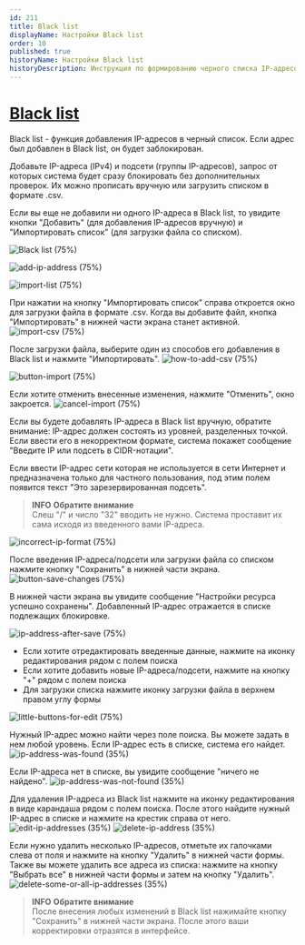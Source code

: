 ```yaml
---
id: 211
title: Black list
displayName: Настройки Black list
order: 10
published: true
historyName: Настройки Black list
historyDescription: Инструкция по формированию черного списка IP-адресов для автоматической блокировки запросов
---
```


# [Black list](black-list)

Black list - функция добавления IP-адресов в черный список. Если адрес был добавлен в Black list, он будет заблокирован.

Добавьте IP-адреса (IPv4) и подсети (группы IP-адресов), запрос от которых система будет сразу блокировать без дополнительных проверок. Их можно прописать вручную или загрузить списком в формате .csv.  

Если вы еще не добавили ни одного IP-адреса в Black list, то увидите кнопки "Добавить" (для добавления IP-адресов вручную) и "Импортировать список" (для загрузки файла со списком).

![Black list (75%)](https://img.solarspace.pro/docs/field-blacklist.jpg "Блокировка IP-адресов, не прошедших проверку")

![add-ip-address (75%)](https://img.solarspace.pro/docs/add-blacklist.jpg "Добавление IP-адреса в Black list")

![import-list (75%)](https://img.solarspace.pro/docs/import-list-blacklist.jpg "Импортировать CSV список")

При нажатии на кнопку "Импортировать список" справа откроется окно для загрузки файла в формате .csv. Когда вы добавите файл, кнопка "Импортировать" в нижней части экрана станет активной.
![import-csv (75%)](https://img.solarspace.pro/docs/button-import-file-csv.jpg "Импортирование CSV-файла в Black list")

После загрузки файла, выберите один из способов его добавления в Black list и нажмите "Импортировать".
![how-to-add-csv (75%)](https://img.solarspace.pro/docs/choose-csv.jpg "Замена или добавление списка IP-адресов к существующему")

![button-import (75%)](https://img.solarspace.pro/docs/approve-csv.jpg "Импортирование после загрузки CSV-файла в Black list")

Если хотите отменить внесенные изменения, нажмите "Отменить", окно закроется.
![cancel-import (75%)](https://img.solarspace.pro/docs/cancel-csv.jpg "Кнопка отмены")

Если вы будете добавлять IP-адреса в Black list вручную, обратите внимание: IP-адрес должен состоять из уровней, разделенных точкой. Если ввести его в некорректном формате, система покажет сообщение "Введите IP или подсеть в CIDR-нотации".  

Если ввести IP-адрес сети которая не используется в сети Интернет и предназначена только для частного пользования, под этим полем появится текст "Это зарезервированная подсеть".

> **INFO**
> **Обратите внимание**  
> Слеш "/" и число "32" вводить не нужно. Система проставит их сама исходя из введенного вами IP-адреса.

![incorrect-ip-format (75%)](https://img.solarspace.pro/docs/cidr-ip-csv.png "Ввод IP-адреса с некорректным форматом")

После введения IP-адреса/подсети или загрузки файла со списком нажмите кнопку "Сохранить" в нижней части экрана.
![button-save-changes (75%)](https://img.solarspace.pro/docs/save-cidr-csv.jpg "Необходимо сохранить изменения")

В нижней части экрана вы увидите сообщение "Настройки ресурса успешно сохранены". Добавленный IP-адрес отражается в списке подлежащих блокировке.

![ip-address-after-save (75%)](https://img.solarspace.pro/docs/save-ips.jpg "Отображение страницы после добавления и сохранения IP-адреса")

- Если хотите отредактировать введенные данные, нажмите на иконку редактирования рядом с полем поиска <br/>
- Если хотите добавить новые IP-адреса/подсети, нажмите на кнопку "+" рядом с полем поиска <br/>
- Для загрузки списка нажмите иконку загрузки файла в верхнем правом углу формы

![little-buttons-for-edit (75%)](https://img.solarspace.pro/docs/buttons-cidr-csv.jpg "Маленькие кнопки для взаимодействия с разделом. Актуально и для White list")

Нужный IP-адрес можно найти через поле поиска. Вы можете задать в нем любой уровень. Если IP-адрес есть в списке, система его найдет.
![ip-address-was-found (35%)](https://img.solarspace.pro/docs/ip-found.jpg "IP-адрес, если он был найден в списке")

Если IP-адреса нет в списке, вы увидите сообщение "ничего не найдено".
![ip-address-was-not-found (35%)](https://img.solarspace.pro/docs/ip-not-found.jpg "IP-адрес, если он не был найден в списке")

Для удаления IP-адреса из Black list нажмите на иконку редактирования в виде карандаша рядом с полем поиска. После этого найдите нужный IP-адрес в списке и нажмите на крестик справа от него.
![edit-ip-addresses (35%)](https://img.solarspace.pro/docs/ip-edit.jpg "Редактирование добавленных IP-адресов")
![delete-ip-address (35%)](https://img.solarspace.pro/docs/ip-delete.jpg "Удаление IP-адреса")       

Если нужно удалить несколько IP-адресов, отметьте их галочками слева от поля и нажмите на кнопку "Удалить" в нижней части формы. Также вы можете удалить все адреса из списка: нажмите на кнопку "Выбрать все" в нижней части формы и затем на кнопку "Удалить".
![delete-some-or-all-ip-addresses (35%)](https://img.solarspace.pro/docs/ip-delete-all.jpg "Удаление нескольких или всех IP-адресов")

> **INFO**
> **Обратите внимание**  
> После внесения любых изменений в Black list нажимайте кнопку "Сохранить" в нижней части экрана. После этого ваши корректировки отразятся в интерфейсе.